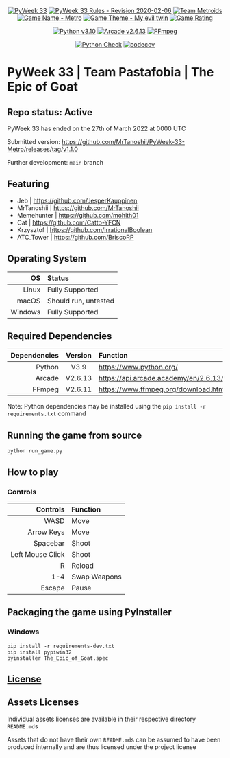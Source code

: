 <div align="center">

[![PyWeek 33](https://img.shields.io/badge/PyWeek-33-blue)](https://pyweek.org/33/)
[![PyWeek 33 Rules - Revision 2020-02-06](https://img.shields.io/badge/Rules-2020--02--06-blue)](https://pyweek.readthedocs.io/en/latest/rules.html)
[![Team Metroids](https://img.shields.io/badge/Team-Metroids-brightgreen)](https://pyweek.org/e/meme_py123/)
[![Game Name - Metro](https://img.shields.io/badge/Game-Metro-brightgreen)](https://pyweek.org/e/meme_py123/)
[![Game Theme - My evil twin](https://img.shields.io/badge/Game%20Theme-My%20evil%20twin-blue)](https://pyweek.org/p/37/)
[![Game Rating](https://img.shields.io/badge/Game%20Rating-5th%20place-blue)](https://pyweek.org/33/ratings/)

</div>
<div align="center">

[![Python v3.10](https://img.shields.io/badge/Python-v3.10-blue)](https://docs.python.org/3.10/)
[![Arcade v2.6.13](https://img.shields.io/badge/Arcade-v2.6.13-blue)](https://api.arcade.academy/en/2.6.13/)
[![FFmpeg](https://img.shields.io/badge/FFmpeg-required-blue)](https://www.ffmpeg.org/download.html)

</div>
<div align="center">

[![Python Check](https://github.com/MrTanoshii/PyWeek-33-Metro/actions/workflows/python_check.yml/badge.svg)](https://github.com/MrTanoshii/PyWeek-33-Metro/actions/workflows/python_check.yml)
[![codecov](https://codecov.io/gh/MrTanoshii/PyWeek-33-Metro/branch/main/graph/badge.svg?token=V2Q6AALIKQ)](https://codecov.io/gh/MrTanoshii/PyWeek-33-Metro)

</div>

# PyWeek 33 | Team Pastafobia | The Epic of Goat

## Repo status: Active

PyWeek 33 has ended on the 27th of March 2022 at 0000 UTC

Submitted version:
https://github.com/MrTanoshii/PyWeek-33-Metro/releases/tag/v1.1.0

Further development:
`main` branch

## Featuring

- Jeb | https://github.com/JesperKauppinen
- MrTanoshii | https://github.com/MrTanoshii
- Memehunter | https://github.com/mohith01
- Cat | https://github.com/Catto-YFCN
- Krzysztof | https://github.com/IrrationalBoolean
- ATC_Tower | https://github.com/BriscoRP

## Operating System

|      OS | Status               |
| ------: | :------------------- |
|   Linux | Fully Supported      |
|   macOS | Should run, untested |
| Windows | Fully Supported      |

## Required Dependencies

| Dependencies | Version | Function                              |
| -----------: | :-----: | :------------------------------------ |
|       Python |  V3.9   | https://www.python.org/               |
|       Arcade | V2.6.13 | https://api.arcade.academy/en/2.6.13/ |
|       FFmpeg | V2.6.11 | https://www.ffmpeg.org/download.html  |

Note: Python dependencies may be installed using the `pip install -r requirements.txt` command

## Running the game from source

```shell
python run_game.py
```

## How to play

### Controls

|         Controls | Function     |
| ---------------: | :----------- |
|             WASD | Move         |
|       Arrow Keys | Move         |
|         Spacebar | Shoot        |
| Left Mouse Click | Shoot        |
|                R | Reload       |
|              1-4 | Swap Weapons |
|           Escape | Pause        |

## Packaging the game using PyInstaller

### Windows

```shell
pip install -r requirements-dev.txt
pip install pypiwin32
pyinstaller The_Epic_of_Goat.spec
```

## [License](https://github.com/MrTanoshii/PyWeek-33-Metro/blob/main/LICENSE)

## Assets Licenses

Individual assets licenses are available in their respective directory `README.md`s

Assets that do not have their own `README.md`s can be assumed to have been produced internally and are thus licensed under the project license
